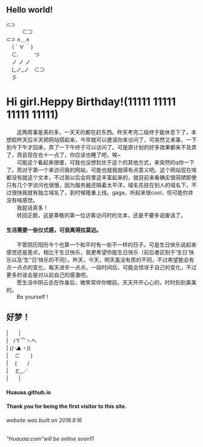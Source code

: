 ## Hello world!
  ⊂⊃      
　　　⊂⊃      
⊂⊃   ∧＿∧　      
　（  ´ ∀ ｀)      
　⊂.　　　つ      
  　ノ ノ ノ      
　(_ノ_ノ　⊂⊃      
　彡    
# Hi girl.Heppy Birthday!(11111 11111 11111 11111)
   &#160; &#160; &#160; &#160;这两周事是真的多，一天天的都在赶东西。昨天考完二级终于能休息下了，本想趁昨天后半天把网站搭起来，今早就可以邀请你来访问了，可突然又来事，一下到今下午才回来，弄了一下午终于可以访问了。可是原计划的好多效果都来不及弄了，而且现在也十一点了，你应该也睡了吧，唉~   
   &#160; &#160; &#160; &#160;可能这个看起来很傻，可我也没想到优于这个的其他方式，来突然的q你一下了。而对于第一个来访问我的网站，可能也就我就得有点意义吧。这个网站现在啥都没有就这个文本，不过我以后会将里这丰富起来的，就目前来看确实很简陋即使只有几个字访问也很慢，因为服务器还隔着太平洋，域名先挂在别人的域名下，不过很快我就有独立域名了，到时候隆重上线。gaga，听起来很cool，但可能你并没有啥感觉。   
   &#160; &#160; &#160; &#160;我屁话真多！   
   &#160; &#160; &#160; &#160;转回正题，这是尊敬的第一位访客访问时的文本，还是不要多说废话了。   
#### 生活需要一些仪式感，可我离得拉莫远。
   &#160; &#160; &#160; &#160;不管阴历阳历今个也算一个和平时有一些不一样的日子。可是生日快乐说起来感觉还是差点，相比于生日快乐，我更希望你能生日快乐（前后者区别于‘生日’快乐以及‘生’‘日’快乐的不同）。昨天，今天，明天虽没有质的不同，不过希望能会有点一点点的变化，每天进步一点点，一段时间后，可能会惊讶于自己的变化，不过更多的该会是对以前自己的感激吧。   
   &#160; &#160; &#160; &#160;愿生活中阴云总在你身后，微笑常伴你眼前。天天开开心心的，时时刻刻美美的。   
   &#160; &#160; &#160; &#160;Be yourself !  
## 好梦！
   |　　|   
   |　/Ｙ⌒ヽへ   
   | (_(･▲・)_)   
   |　 ⊂　　)   
   |　 (　　/   
   |　 と_／   
   |　　|   
#### Huauaa.github.io
#### Thank you for being the first visitor to this site.
###### website was built on 2018.9.16
###### "Huauaa.com"will be online soon11
